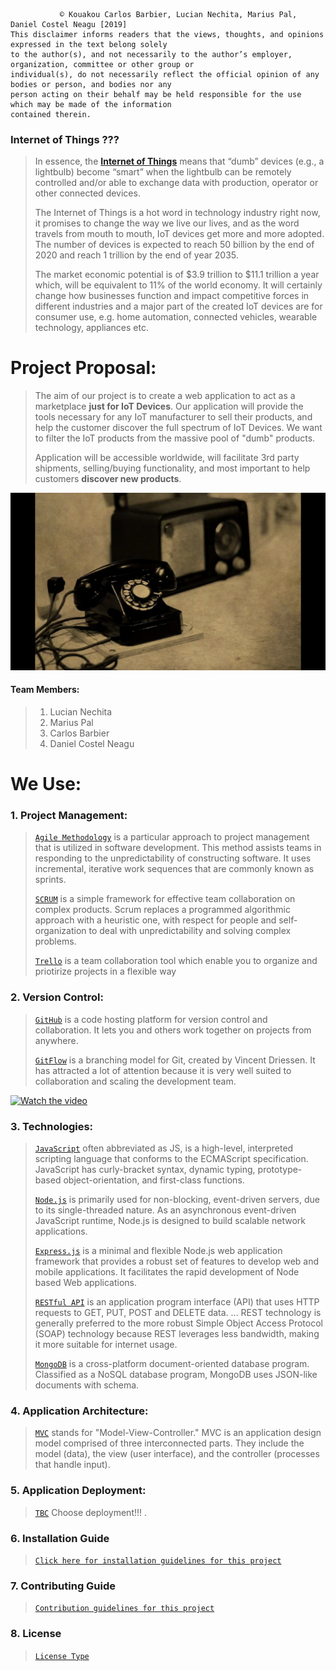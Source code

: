 
 ```
            © Kouakou Carlos Barbier, Lucian Nechita, Marius Pal, Daniel Costel Neagu [2019]
This disclaimer informs readers that the views, thoughts, and opinions expressed in the text belong solely
to the author(s), and not necessarily to the author’s employer, organization, committee or other group or 
individual(s), do not necessarily reflect the official opinion of any bodies or person, and bodies nor any 
person acting on their behalf may be held responsible for the use which may be made of the information 
contained therein.
```

### Internet of Things ???


> In essence, the **[Internet of Things](https://www.youtube.com/watch?v=LlhmzVL5bm8)** means that “dumb” devices (e.g., a lightbulb) become “smart” when the lightbulb can be remotely controlled and/or able to exchange data with production, operator or other connected devices. 
>
> The Internet of Things is a hot word in technology industry right now, it promises to change the way we live our lives, and as the word travels from mouth to mouth, IoT devices get more and more adopted. The number of devices is expected to reach 50 billion by the end of 2020 and reach 1 trillion by the end of year 2035.
>
> The market economic potential is of $3.9 trillion to $11.1 trillion a year which, will be equivalent to 11% of the world economy. It will certainly change how businesses function and impact competitive forces in different industries and a major part of the created IoT devices are for consumer use, e.g. home automation, connected vehicles, wearable technology, appliances etc.
>

# Project Proposal:

> The aim of our project is to create a web application to act as a marketplace **just for IoT Devices**. Our application will provide the tools necessary for any IoT manufacturer to sell their products, and help the customer discover the full spectrum of IoT Devices. We want to filter the IoT products from the massive pool of "dumb" products.
>
> Application will be accessible worldwide, will facilitate 3rd party shipments, selling/buying functionality, and most important to help customers **discover new products**.



[![Screenshot](old-radio-telephone.gif)](#)


#### Team Members:

 >1.  Lucian Nechita
 >2.  Marius Pal
 >3.  Carlos Barbier
 >4.  Daniel Costel Neagu

  
# We Use: 

### 1. Project Management:
> [`Agile Methodology`](https://www.youtube.com/watch?v=Z9QbYZh1YXY) is a particular approach to project management that is utilized in software development. This method assists teams in responding to the unpredictability of constructing software. It uses incremental, iterative work sequences that are commonly known as sprints.
>
> [`SCRUM`](https://www.youtube.com/watch?v=2Vt7Ik8Ublw) is a simple framework for effective team collaboration on complex products. Scrum replaces a programmed algorithmic approach with a heuristic one, with respect for people and self-organization to deal with unpredictability and solving complex problems.
>
> [`Trello`](https://trello.com/en) is a team collaboration tool which enable you to organize and priotirize projects in a flexible way
>


### 2. Version Control:
> [`GitHub`](https://www.youtube.com/watch?v=w3jLJU7DT5E) is a code hosting platform for version control and collaboration. It lets you and others work together on projects from anywhere.
>
> [`GitFlow`](https://youtu.be/aJnFGMclhU8?t=199) is a branching model for Git, created by Vincent Driessen. It has attracted a lot of attention because it is very well suited to collaboration and scaling the development team.


[![Watch the video](GitFlow.gif)](https://youtu.be/aJnFGMclhU8?t=199)

### 3. Technologies:
> [`JavaScript`](https://www.youtube.com/watch?v=nItSSTwBvSU) often abbreviated as JS, is a high-level, interpreted scripting language that conforms to the ECMAScript specification. JavaScript has curly-bracket syntax, dynamic typing, prototype-based object-orientation, and first-class functions.
>
> [`Node.js`](https://www.youtube.com/watch?v=2gQG4cFjahw) is primarily used for non-blocking, event-driven servers, due to its single-threaded nature. As an asynchronous event-driven JavaScript runtime, Node.js is designed to build scalable network applications.
>
> [`Express.js`](https://www.youtube.com/watch?v=IjXAr5CJ2Ec) is a minimal and flexible Node.js web application framework that provides a robust set of features to develop web and mobile applications. It facilitates the rapid development of Node based Web applications.
>
> [`RESTful API`](https://www.youtube.com/watch?v=7YcW25PHnAA) is an application program interface (API) that uses HTTP requests to GET, PUT, POST and DELETE data. ... REST technology is generally preferred to the more robust Simple Object Access Protocol (SOAP) technology because REST leverages less bandwidth, making it more suitable for internet usage.
>
> [`MongoDB`](https://www.youtube.com/watch?v=CvIr-2lMLsk) is a cross-platform document-oriented database program. Classified as a NoSQL database program, MongoDB uses JSON-like documents with schema.

### 4. Application Architecture:
> [`MVC`](https://www.youtube.com/watch?v=DUg2SWWK18I) stands for "Model-View-Controller." MVC is an application design model comprised of three interconnected parts. They include the model (data), the view (user interface), and the controller (processes that handle input).
>

### 5. Application Deployment:
> [`TBC`](#) Choose deployment!!! .
>


### 6. Installation Guide
>
> [`Click here for installation guidelines for this project`](INSTALL.md)

### 7. Contributing Guide
>
> [`Contribution guidelines for this project`](CONTRIBUTING.md)

### 8. License
>
> [`License Type`](LICENSE.md)
 
